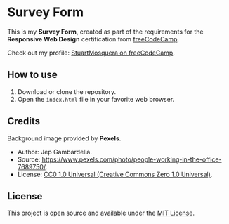 # Survey Form
This is my **Survey Form**, created as part of the requirements for the **Responsive Web Design** certification from [freeCodeCamp](https://www.freecodecamp.org/).

Check out my profile: [StuartMosquera on freeCodeCamp](https://www.freecodecamp.org/StuartMosquera).

## How to use
1. Download or clone the repository.
2. Open the ``index.html`` file in your favorite web browser.

## Credits
Background image provided by **Pexels**.
- Author: Jep Gambardella.
- Source: https://www.pexels.com/photo/people-working-in-the-office-7689750/.
- License: [CC0 1.0 Universal (Creative Commons Zero 1.0 Universal)](https://creativecommons.org/publicdomain/zero/1.0/).

## License
This project is open source and available under the [MIT License](./LICENSE).
